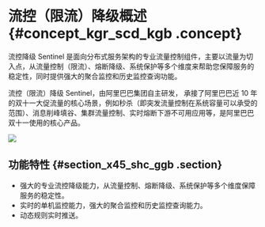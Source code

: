 # 流控（限流）降级概述 {#concept_kgr_scd_kgb .concept}

流控降级 Sentinel 是面向分布式服务架构的专业流量控制组件，主要以流量为切入点，从流量控制（限流）、熔断降级、系统保护等多个维度来帮助您保障服务的稳定性，同时提供强大的聚合监控和历史监控查询功能。

流控（限流）降级 Sentinel，由阿里巴巴集团自主研发， 承接了阿里巴巴近 10 年的双十一大促流量的核心场景，例如秒杀（即突发流量控制在系统容量可以承受的范围）、消息削峰填谷、集群流量控制、实时熔断下游不可用应用等，是阿里巴巴双十一使用的核心产品。

![](https://aliware-images.oss-cn-hangzhou.aliyuncs.com/ahas/dg_sentinel-overview.png)

## 功能特性 {#section_x45_shc_ggb .section}

-   强大的专业流控降级能力，从流量控制、熔断降级、系统保护等多个维度保障服务的稳定性。
-   实时的单机监控能力，强大的聚合监控和历史监控查询能力。
-   动态规则实时推送。


